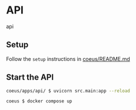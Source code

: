 # API

api

## Setup

Follow the `setup` instructions in [coeus/README.md](../../README.md)

## Start the API

```sh
coeus/apps/api/ $ uvicorn src.main:app --reload

coeus $ docker compose up
```
